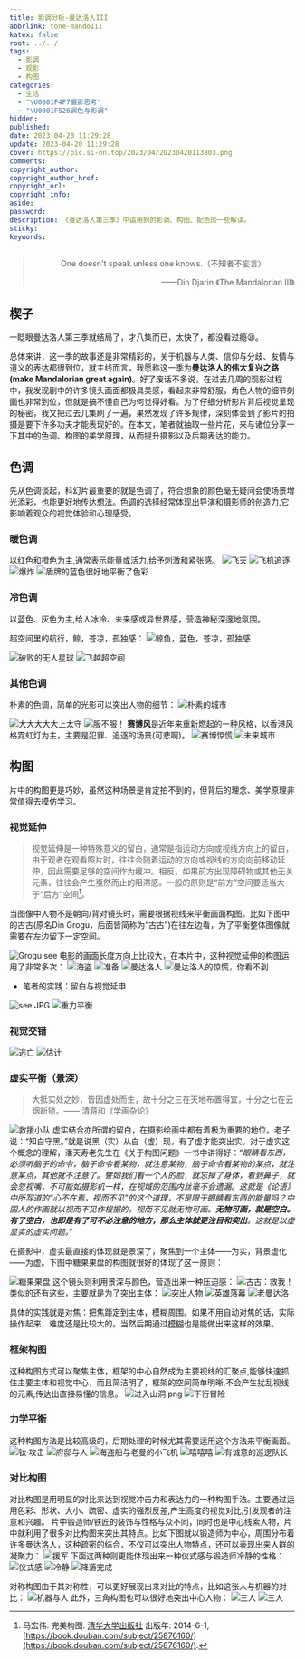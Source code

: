 ```yaml
---
title: 影调分析-曼达洛人III
abbrlink: tone-mandoIII
katex: false
root: ../../
tags:
  - 影调
  - 观影
  - 构图
categories:
  - 生活
  - "\U0001F4F7摄影思考"
  - "\U0001F526调色与影调"
hidden:
published: 
date: 2023-04-20 11:29:28
update: 2023-04-20 11:29:28
cover: https://pic.si-on.top/2023/04/20230420113803.png
comments:
copyright_author:
copyright_author_href:
copyright_url:
copyright_info:
aside:
password:
description: 《曼达洛人第三季》中运用到的影调、构图、配色的一些解读。
sticky:
keywords:
---
```


> <center>One doesn't speak unless one knows.（不知者不妄言）</center>
> <p align="right">——Din Djarin 《The Mandalorian III》</p>


## 楔子
一眨眼曼达洛人第三季就结局了，才八集而已，太快了，都没看过瘾😫。

总体来讲，这一季的故事还是非常精彩的，关于机器与人类、信仰与分歧、友情与道义的表达都很到位，就主线而言，我愿称这一季为**曼达洛人的伟大复兴之路(make Mandalorian great again)**。好了废话不多说，在过去几周的观影过程中，我发现剧中的许多镜头画面都极具美感，看起来非常舒服，角色人物的细节刻画也非常到位，但就是搞不懂自己为何觉得好看。为了仔细分析影片背后视觉呈现的秘密，我又把过去几集刷了一遍，果然发现了许多规律，深刻体会到了影片的拍摄是要下许多功夫才能表现好的。在本文，笔者就抽取一些片花，来与诸位分享一下其中的色调、构图的美学原理，从而提升摄影以及后期表达的能力。
## 色调
先从色调谈起，科幻片最重要的就是色调了，符合想象的颜色毫无疑问会使场景增光添彩，也能更好地传达想法。色调的选择经常体现出导演和摄影师的创造力,它影响着观众的视觉体验和心理感受。
### 暖色调
以红色和橙色为主,通常表示能量或活力,给予刺激和紧张感。
![飞天](https://pic.si-on.top/2023/04/20230420113803.png)
![飞机追逐](https://pic.si-on.top/2023/04/20230420150256.png)
![爆炸](https://pic.si-on.top/2023/04/20230420142100.png)
![盾牌的蓝色很好地平衡了色彩](https://pic.si-on.top/2023/04/20230420142237.png)

### 冷色调
以蓝色、灰色为主,给人冰冷、未来感或异世界感，营造神秘深邃地氛围。

超空间里的航行，鲸，苍凉，孤独感：
![鲸鱼，蓝色，苍凉，孤独感](https://pic.si-on.top/2023/04/20230420115802.png)

![破败的无人星球](https://pic.si-on.top/2023/04/20230420144624.png)
![飞越超空间](https://pic.si-on.top/2023/04/20230420153355.png)
### 其他色调
朴素的色调，简单的光影可以突出人物的细节：
![朴素的城市](https://pic.si-on.top/2023/04/20230420152508.png)

![大大大大大上太守](https://pic.si-on.top/2023/04/20230420153932.png)
![服不服！](https://pic.si-on.top/2023/04/20230420154808.png)
**赛博风**是近年来重新燃起的一种风格，以香港风格霓虹灯为主，主要是犯罪、追逐的场景(可悲啊)。
![赛博惊慌](https://pic.si-on.top/2023/04/20230420154659.png)
![未来城市](https://pic.si-on.top/2023/04/20230420154932.png)

## 构图
片中的构图更是巧妙，虽然这种场景是肯定拍不到的，但背后的理念、美学原理非常值得去模仿学习。
### 视觉延伸
>   视觉延伸是一种特殊意义的留白，通常是指运动方向或视线方向上的留白，由于观者在观看照片时，往往会随着运动的方向或视线的方向向前移动延伸，因此需要足够的空间作为缓冲。相反，如果前方出现障碍物或其他无关元素，往往会产生戛然而止的阻滞感。一般的原则是“前方”空间要适当大于“后方”空间[^1]。

当图像中人物不是朝向/背对镜头时，需要根据视线来平衡画面构图。比如下图中的古古(原名Din Grogu，后面皆简称为“古古”)在往左边看，为了平衡整体图像就需要在左边留下一定空间。

![Grogu see](https://pic.si-on.top/2023/04/20230420120102.png)
电影的画面长度方向上比较大，在本片中，这种视觉延伸的构图运用了非常多次：
![海盗](https://pic.si-on.top/2023/04/20230420124433.png)
![准备](https://pic.si-on.top/2023/04/20230420153645.png)
![曼达洛人](https://pic.si-on.top/2023/04/20230420125256.png)
![曼达洛人的惊慌，你看不到](https://pic.si-on.top/2023/04/20230420140811.png)

* 笔者的实践：留白与视觉延申

![see.JPG](https://pic.si-on.top/2023/04/see.JPG)
![重力平衡](https://pic.si-on.top/2023/04/IMG_20220430_140433.jpg)

### 视觉交错
![逃亡](https://pic.si-on.top/2023/04/20230420151654.png)
![估计](https://pic.si-on.top/2023/04/20230420152246.png)


### 虚实平衡（景深）
>   大抵实处之妙，皆因虚处而生，故十分之三在天地布置得宜，十分之七在云烟断锁。——  清蒋和《学画杂论》

![救援小队](https://pic.si-on.top/2023/04/20230420150658.png)
虚实结合亦所谓的留白，在摄影绘画中都有着极为重要的地位。老子说：“知白守黑。”就是说黑（实）从白（虚）现，有了虚才能突出实。对于虚实这个概念的理解，潘天寿老先生在《关于构图问题》一书中讲得好：“*眼睛看东西，必须听脑子的命令，脑子命令看某物，就注意某物，脑子命令看某物的某点，就注意某点，其他就不注意了。譬如我们看一个人的脸，就忘掉了身体，看到鼻子，就会忽视嘴，不可能如摄影机一样，在视域的范围内丝毫不会遗漏。这就是《论语》中所写道的“心不在焉，视而不见”的这个道理，不是限于眼睛看东西的能量吗？中国人的作画就以视而不见作根据的。视而不见就无物可画。**无物可画，就是空白。有了空白，也即是有了可不必注意的地方，那么主体就更注目和突出**。这就是以虚显实的虚实问题。*”

在摄影中，虚实最直接的体现就是景深了，聚焦到一个主体——为实，背景虚化——为虚。下图中糖果果盘的构图就很好的体现了这一原则：

![糖果果盘](https://pic.si-on.top/2023/04/20230420122248.png)
这个镜头则利用景深与颜色，营造出来一种压迫感：
![古古：救我！](https://pic.si-on.top/2023/04/20230420141610.png)
类似的还有这些，主要就是为了突出主体：
![突出人物](https://pic.si-on.top/2023/04/20230420143502.png)
![英雄落幕](https://pic.si-on.top/2023/04/20230420155459.png)
![老曼达洛](https://pic.si-on.top/2023/04/20230420125746.png)

具体的实践就是对焦：把焦距定到主体，模糊周围。如果不用自动对焦的话，实际操作起来，难度还是比较大的。当然后期通过<u>模糊</u>也是能做出来这样的效果。
### 框架构图
这种构图方式可以聚焦主体，框架的中心自然成为主要视线的汇聚点,能够快速抓住主要主体和视觉中心，而且简洁明了，框架的空间简单明晰,不会产生扰乱视线的元素,传达出直接易懂的信息。
![进入山洞.png](https://pic.si-on.top/2023/04/20230420144001.png)
![下行冒险](https://pic.si-on.top/2023/04/20230420144244.png)
### 力学平衡
这种构图方法是比较高级的，后期处理的时候尤其需要运用这个方法来平衡画面。
![钛·攻击](https://pic.si-on.top/2023/04/20230420125201.png)
![府邸与人](https://pic.si-on.top/2023/04/20230420145245.png)
![海盗船与老曼的小飞机](https://pic.si-on.top/2023/04/20230420151336.png)
![嘻嘻嘻](https://pic.si-on.top/2023/04/20230420150020.png)
![有诚意的巡逻队长](https://pic.si-on.top/2023/04/20230420152739.png)

### 对比构图
对比构图是用明显的对比来达到视觉冲击力和表达力的一种构图手法。主要通过运用色彩、形状、大小、疏密、虚实的强烈反差,产生高度的视觉对比,引发观者的注意和兴趣。
片中锻造师/铁匠的装饰与性格与众不同，同时也是中心线索人物，片中就利用了很多对比构图来突出其特点。比如下图就以锻造师为中心，周围分布着许多曼达洛人，这种疏密的结合，不仅可以突出人物特点，还可以表现出来人群的凝聚力：
![援军](https://pic.si-on.top/2023/04/20230420130422.png)
下面这两种则更能体现出来一种仪式感与锻造师冷静的性格：
![仪式感](https://pic.si-on.top/2023/04/20230420142418.png)
![冷静](https://pic.si-on.top/2023/04/20230420151010.png)
![降落完成](https://pic.si-on.top/2023/04/20230420155152.png)

对称构图由于其对称性，可以更好展现出来对比的特点，比如这张人与机器的对比：
![机器与人](https://pic.si-on.top/2023/04/20230420145426.png)
此外，三角构图也可以很好地突出中心人物：
![三人](https://pic.si-on.top/2023/04/20230420153200.png)
![三人](https://pic.si-on.top/2023/04/20230420153755.png)

[^1]: 马宏伟. 完美构图. <a href="https://book.douban.com/press/2562">清华大学出版社</a>  <span class="pl">出版年:</span> 2014-6-1,  [https://book.douban.com/subject/25876160/](https://book.douban.com/subject/25876160/).